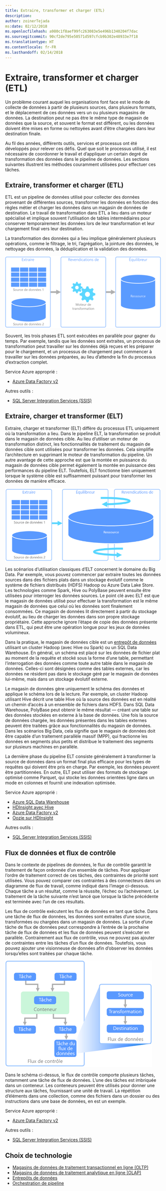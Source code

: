 ```yaml
---
title: Extraire, transformer et charger (ETL)
description: 
author: zoinerTejada
ms:date: 02/12/2018
ms.openlocfilehash: a980c1f8aef99fc263083e5e496b1340204f7dac
ms.sourcegitcommit: 90cf2de795e50571d597cfcb9b302e48933e7f18
ms.translationtype: HT
ms.contentlocale: fr-FR
ms.lasthandoff: 02/14/2018
---
```

# <a name="extract-transform-and-load-etl"></a>Extraire, transformer et charger (ETL)

Un problème courant auquel les organisations font face est le mode de collecte de données à partir de plusieurs sources, dans plusieurs formats, et le déplacement de ces données vers un ou plusieurs magasins de données. La destination peut ne pas être le même type de magasin de données que la source, et souvent le format est différent, ou les données doivent être mises en forme ou nettoyées avant d’être chargées dans leur destination finale.

Au fil des années, différents outils, services et processus ont été développés pour relever ces défis. Quel que soit le processus utilisé, il est nécessaire de coordonner le travail et d’appliquer un certain degré de transformation des données dans le pipeline de données. Les sections suivantes illustrent les méthodes couramment utilisées pour effectuer ces tâches.

## <a name="extract-transform-and-load-etl"></a>Extraire, transformer et charger (ETL)

ETL est un pipeline de données utilisé pour collecter des données provenant de différentes sources, transformer les données en fonction des règles métier et charger les données dans un magasin de données de destination. Le travail de transformation dans ETL a lieu dans un moteur spécialisé et implique souvent l’utilisation de tables intermédiaires pour conserver temporairement les données lors de leur transformation et leur chargement final vers leur destination.

La transformation des données qui a lieu implique généralement plusieurs opérations, comme le filtrage, le tri, l’agrégation, la jointure des données, le nettoyage des données, la déduplication et la validation des données.

![Processus ETL (Extraire-transformer-charger)](./images/etl.png)

Souvent, les trois phases ETL sont exécutées en parallèle pour gagner du temps. Par exemple, tandis que les données sont extraites, un processus de transformation peut travailler sur les données déjà reçues et les préparer pour le chargement, et un processus de chargement peut commencer à travailler sur les données préparées, au lieu d’attendre la fin du processus d’extraction complet.

Service Azure approprié :
- [Azure Data Factory v2](https://azure.microsoft.com/services/data-factory/)

Autres outils :
- [SQL Server Integration Services (SSIS)](/sql/integration-services/sql-server-integration-services)

## <a name="extract-load-and-transform-elt"></a>Extraire, charger et transformer (ELT)

Extraire, charger et transformer (ELT) diffère du processus ETL uniquement où la transformation a lieu. Dans le pipeline ELT, la transformation se produit dans le magasin de données cible. Au lieu d’utiliser un moteur de transformation distinct, les fonctionnalités de traitement du magasin de données cible sont utilisées pour transformer les données. Cela simplifie l’architecture en supprimant le moteur de transformation du pipeline. Un autre avantage de cette approche est que la montée en puissance du magasin de données cible permet également la montée en puissance des performances du pipeline ELT. Toutefois, ELT fonctionne bien uniquement lorsque le système cible est suffisamment puissant pour transformer les données de manière efficace.

![Processus ELT (Extraire-charger-transformer)](./images/elt.png)

Les scénarios d’utilisation classiques d’ELT concernent le domaine du Big Data. Par exemple, vous pouvez commencer par extraire toutes les données sources dans des fichiers plats dans un stockage évolutif comme le système de fichiers distribués (HDFS) Hadoop ou Azure Data Lake Store. Les technologies comme Spark, Hive ou PolyBase peuvent ensuite être utilisées pour interroger les données sources. Le point clé avec ELT est que le magasin de données utilisé pour effectuer la transformation est le même magasin de données que celui où les données sont finalement consommées. Ce magasin de données lit directement à partir du stockage évolutif, au lieu de charger les données dans son propre stockage propriétaire. Cette approche ignore l’étape de copie des données présente dans ETL, qui peut être une opération longue pour les jeux de données volumineux.

Dans la pratique, le magasin de données cible est un [entrepôt de données](./data-warehousing.md) utilisant un cluster Hadoop (avec Hive ou Spark) ou un SQL Data Warehouse. En général, un schéma est placé sur les données de fichier plat au moment de la requête et stocké sous la forme d’une table, permettant l’interrogation des données comme toute autre table dans le magasin de données. Celles-ci sont désignées comme des tables externes, car les données ne résident pas dans le stockage géré par le magasin de données lui-même, mais dans un stockage évolutif externe. 

Le magasin de données gère uniquement le schéma des données et applique le schéma lors de la lecture. Par exemple, un cluster Hadoop utilisant Hive décrit une table Hive où la source des données est en réalité un chemin d’accès à un ensemble de fichiers dans HDFS. Dans SQL Data Warehouse, PolyBase peut obtenir le même résultat &mdash; créant une table sur des données stockées en externe à la base de données. Une fois la source de données chargée, les données présentes dans les tables externes peuvent être traitées grâce aux fonctionnalités du magasin de données. Dans les scénarios Big Data, cela signifie que le magasin de données doit être capable d’un traitement parallèle massif (MPP), qui fractionne les données en segments plus petits et distribue le traitement des segments sur plusieurs machines en parallèle.

La dernière phase du pipeline ELT consiste généralement à transformer la source de données dans un format final plus efficace pour les types de requêtes qui doivent être pris en charge. Par exemple, les données peuvent être partitionnées. En outre, ELT peut utiliser des formats de stockage optimisé comme Parquet, qui stocke les données orientées ligne dans un mode en colonnes et fournit une indexation optimisée. 

Service Azure approprié :

- [Azure SQL Data Warehouse](/azure/sql-data-warehouse/sql-data-warehouse-overview-what-is)
- [HDInsight avec Hive](/azure/hdinsight/hadoop/hdinsight-use-hive)
- [Azure Data Factory v2](https://azure.microsoft.com/services/data-factory/)
- [Oozie sur HDInsight](/azure/hdinsight/hdinsight-use-oozie-linux-mac)

Autres outils :

- [SQL Server Integration Services (SSIS)](/sql/integration-services/sql-server-integration-services)

## <a name="data-flow-and-control-flow"></a>Flux de données et flux de contrôle

Dans le contexte de pipelines de données, le flux de contrôle garantit le traitement de façon ordonnée d’un ensemble de tâches. Pour appliquer l’ordre de traitement correct de ces tâches, des contraintes de priorité sont utilisées. Vous pouvez comparer ces contraintes à des connecteurs dans un diagramme de flux de travail, comme indiqué dans l’image ci-dessous. Chaque tâche a un résultat, comme la réussite, l’échec ou l’achèvement. Le traitement de la tâche suivante n’est lancé que lorsque la tâche précédente est terminée avec l’un de ces résultats.

Les flux de contrôle exécutent les flux de données en tant que tâche. Dans une tâche de flux de données, les données sont extraites d’une source, transformées ou chargées dans un magasin de données. La sortie d’une tâche de flux de données peut correspondre à l’entrée de la prochaine tâche de flux de données et les flux de données peuvent s’exécuter en parallèle. Contrairement aux flux de contrôle, vous ne pouvez pas ajouter de contraintes entre les tâches d’un flux de données. Toutefois, vous pouvez ajouter une visionneuse de données afin d’observer les données lorsqu’elles sont traitées par chaque tâche.

![Flux de données exécuté en tant que tâche dans un flux de contrôle](./images/control-flow-data-flow.png)

Dans le schéma ci-dessus, le flux de contrôle comporte plusieurs tâches, notamment une tâche de flux de données. L’une des tâches est imbriquée dans un conteneur. Les conteneurs peuvent être utilisés pour donner une structure aux tâches, fournissant une unité de travail. La répétition d’éléments dans une collection, comme des fichiers dans un dossier ou des instructions dans une base de données, en est un exemple.

Service Azure approprié :
- [Azure Data Factory v2](https://azure.microsoft.com/services/data-factory/)

Autres outils :
- [SQL Server Integration Services (SSIS)](/sql/integration-services/sql-server-integration-services)

## <a name="technology-choices"></a>Choix de technologie

- [Magasins de données de traitement transactionnel en ligne (OLTP)](../technology-choices/oltp-data-stores.md)
- [Magasins de données de traitement analytique en ligne (OLAP)](../technology-choices/olap-data-stores.md)
- [Entrepôts de données](../technology-choices/data-warehouses.md)
- [Orchestration de pipeline](../technology-choices/pipeline-orchestration-data-movement.md)
